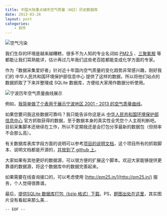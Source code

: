 ```yaml
---
title: 中国大陆重点城市空气质量（AQI）历史数据库
date: 2013-03-26
layout: post
categories:
    - 软件
---
```


![空气污染](http://files.gracecode.com/2013_03_26/1364268764.jpg)

我们生存的环境是越来越糟糕，很多不为人知的专业名词如
[PM2.5](http://zh.wikipedia.org/wiki/%E6%87%B8%E6%B5%AE%E7%B2%92%E5%AD%90) 、[三聚氰胺](http://zh.wikipedia.org/zh/%E4%B8%89%E8%81%9A%E6%B0%B0%E8%83%BA)  等都能让我们耳熟能详，估计再过几年我们这些老百姓都能变成化学方面的专家。

作为「数据采集爱好者」针对近十年国内空气质量的变化趋势非常感兴趣，刚好我们的 中华人民共和国环境保护部信息中心 提供了这样的数据，所以将他们站点的数据抓取了下来并整理成 SQLite 数据库，方便给大家用作数据分析使用。

![宁波历年空气质量曲线展示](http://files.gracecode.com/2013_03_26/1364269612@640.png)

例如，[我简单做了个表用于展示宁波地区 2001 - 2013 的空气质量曲线](http://graceco.de/aqi/)。

如果您要问我这些数据可靠吗？我只能告诉你这是从   [中华人民共和国环境保护部信息中心](http://datacenter.mep.gov.cn/)  官方抓取获得的数据，至于数据本身的真实性全凭您个人主观判断吧。目前采集脚本还继续在工作，所以不定期我还是会打包分享最新的数据包（但频率不会那么高）。

有关数据库表库字段方面的说明可以参考[项目的说明文档](https://github.com/feelinglucky/AQI)，这个项目所有的抓取脚本、说明文档都是开源的，[并放到了 github 上](https://github.com/feelinglucky/AQI)。

大家如果有其他更好的数据源，可以很方便的扩展这个脚本。欢迎大家能够提供更靠谱的数据源，将这个数据库中的数据完善起来。

如果需要在线查询接口的，可以考虑使用 [http://pm25.in/](http://pm25.in/) 服务，个人觉得很靠谱。

最后，[提供SQLite 数据库打包（bzip 格式）下载](https://code.google.com/p/gracecode/downloads/detail?name=aqi-20130326.sqlite.bz2)。PS，[题图出处在这里](http://www.chinafile.com/taxi-drivers-china-have-highest-pm25-air-pollutant-exposure)，其实图片没有看起来那么美…

`-- EOF --`
